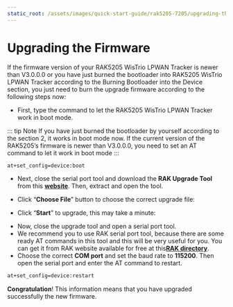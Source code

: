 ```yaml
---
static_root: /assets/images/quick-start-guide/rak5205-7205/upgrading-the-firmware
---
```


# Upgrading the Firmware

If the firmware version of your RAK5205 WisTrio LPWAN Tracker is newer than V3.0.0.0 or you have just burned the bootloader into RAK5205 WisTrio LPWAN Tracker according to the Burning Bootloader into the Device section, you just need to burn the upgrade firmware according to the following steps now:

- First, type the command to let the RAK5205 WisTrio LPWAN Tracker work in boot mode.

::: tip Note
If you have just burned the bootloader by
yourself according to the section 2, it works in boot mode now. If the current version of
the RAK5205’s firmware is newer than V3.0.0.0, you need to set an AT command
to let it work in boot mode
:::

```bash
at+set_config=device:boot
```

<rk-img
  :src="`${$frontmatter.static_root}/ak6dmrbeykbyxktghplr.jpg`"
  width="60%"
  figure-number="1"
  caption="Turning the Boot Mode on"
/>

- Next, close the serial port tool and download the **RAK Upgrade Tool** from this **[website](https://downloads.rakwireless.com/en/LoRa/RAK612-LoRaButton/Tools/RAK%20LoRaButton%20Upgrade%20Tool%20V1.0.zip)**. Then, extract and open the tool.

<rk-img
  :src="`${$frontmatter.static_root}/bhnagxk2lyikpa1rqpmd.jpg`"
  width="80%"
  figure-number="2"
  caption="RAK Upgrade Tool"
/>

- Click “**Choose File**” button to choose the correct upgrade file:

<rk-img
  :src="`${$frontmatter.static_root}/xy32xtmb8urj28pk1cr0.jpg`"
  width="80%"
  figure-number="3"
  caption="Choosing the Correct Upgrade file"
/>

- Click “**Start**” to upgrade, this may take a minute:

<rk-img
  :src="`${$frontmatter.static_root}/nbn7qmum5do7ivvvva3m.jpg`"
  width="80%"
  figure-number="4"
  caption="Start Upgrading your Firmware"
/>

<rk-img
  :src="`${$frontmatter.static_root}/eprjekj8xxk77om7vbw3.jpg`"
  width="80%"
  figure-number="5"
  caption="Successfully Upgraded your Firmware"
/>

- Now, close the upgrade tool and open a serial port tool.
- We recommend you to use RAK serial port tool, because there are some ready AT commands in this tool and this will be very useful for you. You can get it from RAK website available for free at this[**RAK directory**](https://downloads.rakwireless.com/en/LoRa/RAK811/Tools/RAK_SERIAL_PORT_TOOL_V1.2.1.zip).
- Choose the correct **COM port** and set the baud rate to **115200**. Then open the serial port and enter the AT command to restart.

```bash
at+set_config=device:restart
```

<rk-img
  :src="`${$frontmatter.static_root}/nrnvbjsxvodttrumo7x9.jpg`"
  width="60%"
  figure-number="6"
  caption="Restarting your Firmware"
/>

**Congratulation**! This information means that you have upgraded successfully the new firmware.
